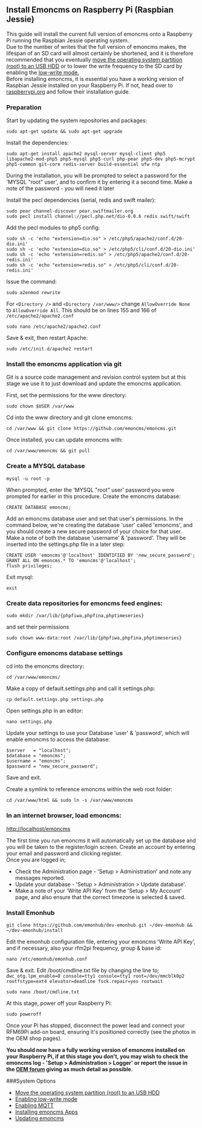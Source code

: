## Install Emoncms on Raspberry Pi (Raspbian Jessie)

This guide will install the current full version of emoncms onto a Raspberry Pi running the Raspbian Jessie operating system.    
Due to the number of writes that the full version of emoncms makes, the lifespan of an SD card will almost certainly be shortened, and it is therefore recommended that you eventually [move the operating system partition (root) to an USB HDD](USB_HDD.md) or to lower the write frequency to the SD card by enabling the [low-write mode.](Low-write-mode.md)  
Before installing emoncms, it is essential you have a working version of Raspbian Jessie installed on your Raspberry Pi. If not, head over to [raspberrypi.org](https://www.raspberrypi.org/documentation/installation/installing-images/README.md) and follow their installation guide.

### Preparation

Start by updating the system repositories and packages:

    sudo apt-get update && sudo apt-get upgrade

Install the dependencies:

    sudo apt-get install apache2 mysql-server mysql-client php5 libapache2-mod-php5 php5-mysql php5-curl php-pear php5-dev php5-mcrypt php5-common git-core redis-server build-essential ufw ntp

During the installation, you will be prompted to select a password for the 'MYSQL "root" user', and to confirm it by entering it a second time. Make a note of the password - you will need it later

Install the pecl dependencies (serial, redis and swift mailer):

    sudo pear channel-discover pear.swiftmailer.org
    sudo pecl install channel://pecl.php.net/dio-0.0.6 redis swift/swift
    
Add the pecl modules to php5 config:
    
    sudo sh -c 'echo "extension=dio.so" > /etc/php5/apache2/conf.d/20-dio.ini'
    sudo sh -c 'echo "extension=dio.so" > /etc/php5/cli/conf.d/20-dio.ini'
    sudo sh -c 'echo "extension=redis.so" > /etc/php5/apache2/conf.d/20-redis.ini'
    sudo sh -c 'echo "extension=redis.so" > /etc/php5/cli/conf.d/20-redis.ini'

Issue the command:

    sudo a2enmod rewrite
    
For `<Directory />` and `<Directory /var/www/>` change `AllowOverride None` to `AllowOverride All`. This should be on lines 155 and 166 of `/etc/apache2/apache2.conf`
    
    sudo nano /etc/apache2/apache2.conf

Save & exit, then restart Apache:

    sudo /etc/init.d/apache2 restart
    
### Install the emoncms application via git

Git is a source code management and revision control system but at this stage we use it to just download and update the emoncms application.

First, set the permissions for the www directory:

    sudo chown $USER /var/www

Cd into the www directory and git clone emoncms:

    cd /var/www && git clone https://github.com/emoncms/emoncms.git

Once installed, you can update emoncms with:

    cd /var/www/emoncms && git pull
    
### Create a MYSQL database

    mysql -u root -p

When prompted, enter the 'MYSQL "root" user' password you were prompted for earlier in this procedure.
Create the emoncms database:

    CREATE DATABASE emoncms;
    
Add an emoncms database user and set that user's permissions.
In the command below, we're creating the database 'user' called 'emoncms', and you should create a new secure password of your choice for that user.
Make a note of both the database 'username' & 'password'. They will be inserted into the settings.php file in a later step:

    CREATE USER 'emoncms'@'localhost' IDENTIFIED BY 'new_secure_password';
    GRANT ALL ON emoncms.* TO 'emoncms'@'localhost';
    flush privileges;

Exit mysql:

    exit
    
### Create data repositories for emoncms feed engines:

    sudo mkdir /var/lib/{phpfiwa,phpfina,phptimeseries}
    
and set their permissions

    sudo chown www-data:root /var/lib/{phpfiwa,phpfina,phptimeseries}

### Configure emoncms database settings

cd into the emoncms directory:

    cd /var/www/emoncms/

Make a copy of default.settings.php and call it settings.php:

    cp default.settings.php settings.php

Open settings.php in an editor:

    nano settings.php

Update your settings to use your Database 'user' & 'password', which will enable emoncms to access the database:

    $server   = "localhost";
    $database = "emoncms";
    $username = "emoncms";
    $password = "new_secure_password";
    
Save and exit.

Create a symlink to reference emoncms within the web root folder:

    cd /var/www/html && sudo ln -s /var/www/emoncms

### In an internet browser, load emoncms:

[http://localhost/emoncms](http://localhost/emoncms)

The first time you run emoncms it will automatically set up the database and you will be taken to the register/login screen. 
Create an account by entering your email and password and clicking register.  
Once you are logged in;  
* Check the Administration page - 'Setup > Administration' and note any messages reported.
* Update your database - 'Setup > Administration > Update database'.
* Make a note of your 'Write API Key' from the 'Setup > My Account' page, and also ensure that the correct timezone is selected & saved.

### Install Emonhub
    
    git clone https://github.com/emonhub/dev-emonhub.git ~/dev-emonhub && ~/dev-emonhub/install

Edit the emonhub configuration file, entering your emoncms 'Write API Key', and if necessary, also your rfm2pi frequency, group & base id:

    nano /etc/emonhub/emonhub.conf

Save & exit. Edit /boot/cmdline.txt file by changing the line to;  
`dwc_otg.lpm_enable=0 console=tty1 console=tty1 root=/dev/mmcblk0p2 rootfstype=ext4 elevator=deadline fsck.repair=yes rootwait`

    sudo nano /boot/cmdline.txt

At this stage, power off your Raspberry Pi:

    sudo poweroff

Once your Pi has stopped, disconnect the power lead and connect your RFM69Pi add-on board, ensuring it's positioned correctly (see the photos in the OEM shop pages).

**You should now have a fully working version of emoncms installed on your Raspberry Pi, if at this stage you don't, you may wish to check the emoncms log - 'Setup > Administration > Logger' or report the issue in the [OEM forum](http://openenergymonitor.org/emon/forum) giving as much detail as possible.**

###System Options
* [Move the operating system partition (root) to an USB HDD](USB_HDD.md)
* [Enabling low-write mode](Low-write-mode.md)
* [Enabling MQTT](MQTT.md)
* [Installing emoncms Apps](general.md#install-emoncms-apps)
* [Updating emoncms](general.md#updating-emoncms-via-git)
